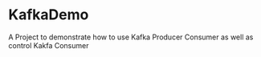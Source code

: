 # KafkaDemo
A Project to demonstrate how to use Kafka Producer Consumer as well as control Kakfa Consumer
